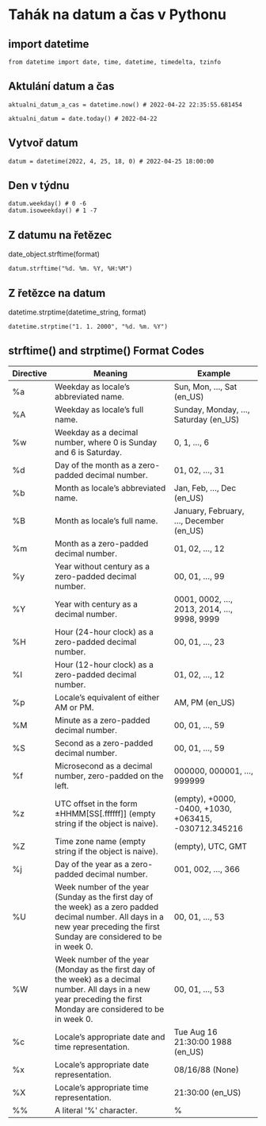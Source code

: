 # Tahák na datum a čas v Pythonu

## import datetime
```
from datetime import date, time, datetime, timedelta, tzinfo
```

## Aktulání datum a čas
```
aktualni_datum_a_cas = datetime.now() # 2022-04-22 22:35:55.681454
```
```
aktualni_datum = date.today() # 2022-04-22
```
## Vytvoř datum
```
datum = datetime(2022, 4, 25, 18, 0) # 2022-04-25 18:00:00
```
## Den v týdnu
```
datum.weekday() # 0 -6
datum.isoweekday() # 1 -7
```

## Z datumu na řetězec
date_object.strftime(format)
```
datum.strftime("%d. %m. %Y, %H:%M")
```
## Z řetězce na datum
datetime.strptime(datetime_string, format)

```
datetime.strptime("1. 1. 2000", "%d. %m. %Y")
```

## strftime() and strptime() Format Codes

| Directive | Meaning                                                                                                                                                                          | Example                                               |
|-----------|----------------------------------------------------------------------------------------------------------------------------------------------------------------------------------|-------------------------------------------------------|
| %a        | Weekday as locale’s abbreviated name.                                                                                                                                            | Sun, Mon, …, Sat (en_US)                              |
| %A        | Weekday as locale’s full name.                                                                                                                                                   | Sunday, Monday, …, Saturday (en_US)                   |
| %w        | Weekday as a decimal number, where 0 is Sunday and 6 is Saturday.                                                                                                                | 0, 1, …, 6                                            |
| %d        | Day of the month as a zero-padded decimal number.                                                                                                                                | 01, 02, …, 31                                         |
| %b        | Month as locale’s abbreviated name.                                                                                                                                              | Jan, Feb, …, Dec (en_US)                              |
| %B        | Month as locale’s full name.                                                                                                                                                     | January, February, …, December (en_US)                |
| %m        | Month as a zero-padded decimal number.                                                                                                                                           | 01, 02, …, 12                                         |
| %y        | Year without century as a zero-padded decimal number.                                                                                                                            | 00, 01, …, 99                                         |
| %Y        | Year with century as a decimal number.                                                                                                                                           | 0001, 0002, …, 2013, 2014, …, 9998, 9999              |
| %H        | Hour (24-hour clock) as a zero-padded decimal number.                                                                                                                            | 00, 01, …, 23                                         |
| %I        | Hour (12-hour clock) as a zero-padded decimal number.                                                                                                                            | 01, 02, …, 12                                         |
| %p        | Locale’s equivalent of either AM or PM.                                                                                                                                          | AM, PM (en_US)                                        |
| %M        | Minute as a zero-padded decimal number.                                                                                                                                          | 00, 01, …, 59                                         |
| %S        | Second as a zero-padded decimal number.                                                                                                                                          | 00, 01, …, 59                                         |
| %f        | Microsecond as a decimal number, zero-padded on the left.                                                                                                                        | 000000, 000001, …, 999999                             |
| %z        | UTC offset in the form ±HHMM[SS[.ffffff]] (empty string if the object is naive).                                                                                                 | (empty), +0000, -0400, +1030, +063415, -030712.345216 |
| %Z        | Time zone name (empty string if the object is naive).                                                                                                                            | (empty), UTC, GMT                                     |
| %j        | Day of the year as a zero-padded decimal number.                                                                                                                                 | 001, 002, …, 366                                      |
| %U        | Week number of the year (Sunday as the first day of the week) as a zero padded decimal number. All days in a new year preceding the first Sunday are considered to be in week 0. | 00, 01, …, 53                                         |
| %W        | Week number of the year (Monday as the first day of the week) as a decimal number. All days in a new year preceding the first Monday are considered to be in week 0.             | 00, 01, …, 53                                         |
| %c        | Locale’s appropriate date and time representation.                                                                                                                               | Tue Aug 16 21:30:00 1988 (en_US)                      |
| %x        | Locale’s appropriate date representation.                                                                                                                                        | 08/16/88 (None)                                       |
| %X        | Locale’s appropriate time representation.                                                                                                                                        | 21:30:00 (en_US)                                      |
| %%        | A literal '%' character.                                                                                                                                                         | %                                                     |